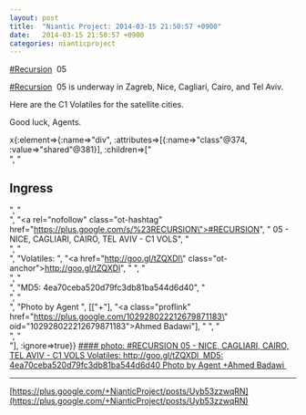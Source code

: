 ```yaml
---
layout: post
title:  "Niantic Project: 2014-03-15 21:50:57 +0900"
date:   2014-03-15 21:50:57 +0900
categories: nianticproject
---
```

[#Recursion](https://plus.google.com/s/%23Recursion "")  05

 [#Recursion](https://plus.google.com/s/%23Recursion "")  05 is underway in Zagreb, Nice, Cagliari, Cairo, and Tel Aviv.  

Here are the C1 Volatiles for the satellite cities.  

Good luck, Agents.

x{:element=>{:name=>"div", :attributes=>[{:name=>"class"@374, :value=>"shared"@381}], :children=>["<br />", "<h2>Ingress</h2>", "<br />", "<a rel=\"nofollow\" class=\"ot-hashtag\" href=\"https://plus.google.com/s/%23RECURSION\">#RECURSION</a>", " 05 - NICE, CAGLIARI, CAIRO, TEL AVIV - C1 VOLS", "<br />", "<br />", "Volatiles: ", "<a href=\"http://goo.gl/tZQXDl\" class=\"ot-anchor\">http://goo.gl/tZQXDl</a>", " ", "<br />", "<br />", "MD5: 4ea70ceba520d79fc3db81ba544d6d40", "<br />", "<br />", "Photo by Agent ", [["+"], "<a class=\"proflink\" href=\"https://plus.google.com/102928022212679871183\" oid=\"102928022212679871183\">Ahmed Badawi</a>"], " ", "<br />", "<br />"], :ignore=>true}}
[#### photo: #RECURSION 05 - NICE, CAGLIARI, CAIRO, TEL AVIV - C1 VOLS
Volatiles: http://goo.gl/tZQXDl 
MD5: 4ea70ceba520d79fc3db81ba544d6d40
Photo by Agent +Ahmed Badawi ](https://lh5.googleusercontent.com/-M3JUwbBKE7U/UyRLGbxzfVI/AAAAAAAAnGw/eCjscSb8WRI/w2048-h1536/cairo_planning.jpg "")
- - -
[https://plus.google.com/+NianticProject/posts/Uyb53zzwqRN](https://plus.google.com/+NianticProject/posts/Uyb53zzwqRN)
